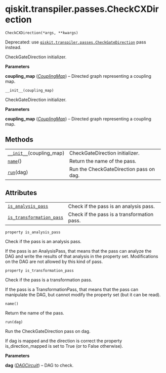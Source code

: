 # qiskit.transpiler.passes.CheckCXDirection

<span id="undefined" />

`CheckCXDirection(*args, **kwargs)`

Deprecated: use [`qiskit.transpiler.passes.CheckGateDirection`](qiskit.transpiler.passes.CheckGateDirection#qiskit.transpiler.passes.CheckGateDirection "qiskit.transpiler.passes.CheckGateDirection") pass instead.

CheckGateDirection initializer.

**Parameters**

**coupling\_map** ([*CouplingMap*](qiskit.transpiler.CouplingMap#qiskit.transpiler.CouplingMap "qiskit.transpiler.CouplingMap")) – Directed graph representing a coupling map.

<span id="undefined" />

`__init__(coupling_map)`

CheckGateDirection initializer.

**Parameters**

**coupling\_map** ([*CouplingMap*](qiskit.transpiler.CouplingMap#qiskit.transpiler.CouplingMap "qiskit.transpiler.CouplingMap")) – Directed graph representing a coupling map.

## Methods

|                                                                                                                                       |                                         |
| ------------------------------------------------------------------------------------------------------------------------------------- | --------------------------------------- |
| [`__init__`](#qiskit.transpiler.passes.CheckCXDirection.__init__ "qiskit.transpiler.passes.CheckCXDirection.__init__")(coupling\_map) | CheckGateDirection initializer.         |
| [`name`](#qiskit.transpiler.passes.CheckCXDirection.name "qiskit.transpiler.passes.CheckCXDirection.name")()                          | Return the name of the pass.            |
| [`run`](#qiskit.transpiler.passes.CheckCXDirection.run "qiskit.transpiler.passes.CheckCXDirection.run")(dag)                          | Run the CheckGateDirection pass on dag. |

## Attributes

|                                                                                                                                                                  |                                             |
| ---------------------------------------------------------------------------------------------------------------------------------------------------------------- | ------------------------------------------- |
| [`is_analysis_pass`](#qiskit.transpiler.passes.CheckCXDirection.is_analysis_pass "qiskit.transpiler.passes.CheckCXDirection.is_analysis_pass")                   | Check if the pass is an analysis pass.      |
| [`is_transformation_pass`](#qiskit.transpiler.passes.CheckCXDirection.is_transformation_pass "qiskit.transpiler.passes.CheckCXDirection.is_transformation_pass") | Check if the pass is a transformation pass. |

<span id="undefined" />

`property is_analysis_pass`

Check if the pass is an analysis pass.

If the pass is an AnalysisPass, that means that the pass can analyze the DAG and write the results of that analysis in the property set. Modifications on the DAG are not allowed by this kind of pass.

<span id="undefined" />

`property is_transformation_pass`

Check if the pass is a transformation pass.

If the pass is a TransformationPass, that means that the pass can manipulate the DAG, but cannot modify the property set (but it can be read).

<span id="undefined" />

`name()`

Return the name of the pass.

<span id="undefined" />

`run(dag)`

Run the CheckGateDirection pass on dag.

If dag is mapped and the direction is correct the property is\_direction\_mapped is set to True (or to False otherwise).

**Parameters**

**dag** ([*DAGCircuit*](qiskit.dagcircuit.DAGCircuit#qiskit.dagcircuit.DAGCircuit "qiskit.dagcircuit.DAGCircuit")) – DAG to check.
